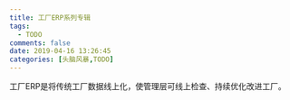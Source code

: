 ```yaml
---
title: 工厂ERP系列专辑
tags:
  - TODO
comments: false
date: 2019-04-16 13:26:45
categories: [头脑风暴,TODO]
---
```


工厂ERP是将传统工厂数据线上化，使管理层可线上检查、持续优化改进工厂。


